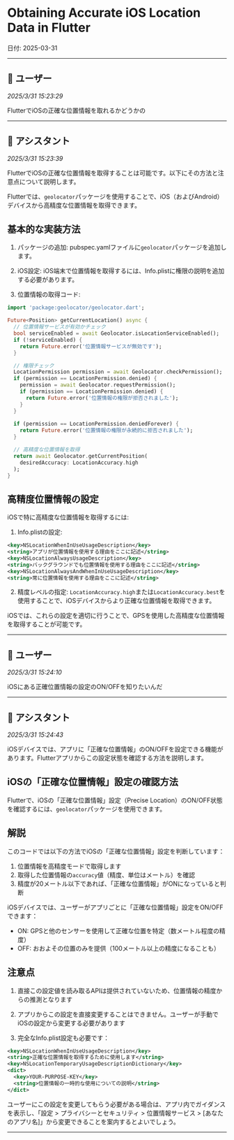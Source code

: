 # Obtaining Accurate iOS Location Data in Flutter

日付: 2025-03-31

---

## 👤 ユーザー
*2025/3/31 15:23:29*

FlutterでiOSの正確な位置情報を取れるかどうかの

---

## 🤖 アシスタント
*2025/3/31 15:23:39*

FlutterでiOSの正確な位置情報を取得することは可能です。以下にその方法と注意点について説明します。

Flutterでは、`geolocator`パッケージを使用することで、iOS（およびAndroid）デバイスから高精度な位置情報を取得できます。

## 基本的な実装方法

1. パッケージの追加:
   pubspec.yamlファイルに`geolocator`パッケージを追加します。

2. iOS設定:
   iOS端末で位置情報を取得するには、Info.plistに権限の説明を追加する必要があります。

3. 位置情報の取得コード:

```dart
import 'package:geolocator/geolocator.dart';

Future<Position> getCurrentLocation() async {
  // 位置情報サービスが有効かチェック
  bool serviceEnabled = await Geolocator.isLocationServiceEnabled();
  if (!serviceEnabled) {
    return Future.error('位置情報サービスが無効です');
  }

  // 権限チェック
  LocationPermission permission = await Geolocator.checkPermission();
  if (permission == LocationPermission.denied) {
    permission = await Geolocator.requestPermission();
    if (permission == LocationPermission.denied) {
      return Future.error('位置情報の権限が拒否されました');
    }
  }
  
  if (permission == LocationPermission.deniedForever) {
    return Future.error('位置情報の権限が永続的に拒否されました');
  }

  // 高精度な位置情報を取得
  return await Geolocator.getCurrentPosition(
    desiredAccuracy: LocationAccuracy.high
  );
}
```

## 高精度位置情報の設定

iOSで特に高精度な位置情報を取得するには:

1. Info.plistの設定:
```xml
<key>NSLocationWhenInUseUsageDescription</key>
<string>アプリが位置情報を使用する理由をここに記述</string>
<key>NSLocationAlwaysUsageDescription</key>
<string>バックグラウンドでも位置情報を使用する理由をここに記述</string>
<key>NSLocationAlwaysAndWhenInUseUsageDescription</key>
<string>常に位置情報を使用する理由をここに記述</string>
```

2. 精度レベルの指定:
`LocationAccuracy.high`または`LocationAccuracy.best`を使用することで、iOSデバイスからより正確な位置情報を取得できます。

iOSでは、これらの設定を適切に行うことで、GPSを使用した高精度な位置情報を取得することが可能です。

---

## 👤 ユーザー
*2025/3/31 15:24:10*

iOSにある正確位置情報の設定のON/OFFを知りたいんだ

---

## 🤖 アシスタント
*2025/3/31 15:24:43*

iOSデバイスでは、アプリに「正確な位置情報」のON/OFFを設定できる機能があります。Flutterアプリからこの設定状態を確認する方法を説明します。

## iOSの「正確な位置情報」設定の確認方法

Flutterで、iOSの「正確な位置情報」設定（Precise Location）のON/OFF状態を確認するには、`geolocator`パッケージを使用できます。


## 解説

このコードでは以下の方法でiOSの「正確な位置情報」設定を判断しています：

1. 位置情報を高精度モードで取得します
2. 取得した位置情報の`accuracy`値（精度、単位はメートル）を確認
3. 精度が20メートル以下であれば、「正確な位置情報」がONになっていると判断

iOSデバイスでは、ユーザーがアプリごとに「正確な位置情報」設定をON/OFFできます：
- ON: GPSと他のセンサーを使用して正確な位置を特定（数メートル程度の精度）
- OFF: おおよその位置のみを提供（100メートル以上の精度になることも）

## 注意点

1. 直接この設定値を読み取るAPIは提供されていないため、位置情報の精度からの推測となります

2. アプリからこの設定を直接変更することはできません。ユーザーが手動でiOSの設定から変更する必要があります

3. 完全なInfo.plist設定も必要です：

```xml
<key>NSLocationWhenInUseUsageDescription</key>
<string>正確な位置情報を取得するために使用します</string>
<key>NSLocationTemporaryUsageDescriptionDictionary</key>
<dict>
  <key>YOUR-PURPOSE-KEY</key>
  <string>位置情報の一時的な使用についての説明</string>
</dict>
```

ユーザーにこの設定を変更してもらう必要がある場合は、アプリ内でガイダンスを表示し、「設定 > プライバシーとセキュリティ > 位置情報サービス > [あなたのアプリ名]」から変更できることを案内するとよいでしょう。

---
